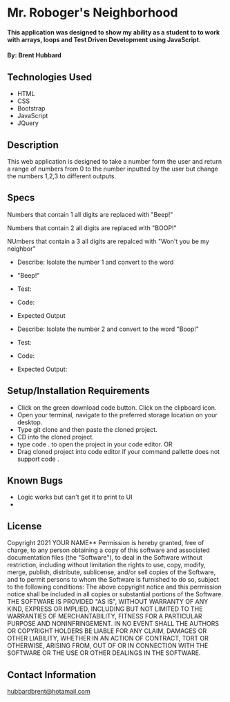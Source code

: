 # Mr. Roboger's Neighborhood

#### This application was designed to show my ability as a student to to work with arrays, loops and Test Driven Development using JavaScript. 

#### By: Brent Hubbard

## Technologies Used

* HTML
* CSS
* Bootstrap
* JavaScript
* JQuery

## Description

This web application is designed to take a number form the user and return a range of numbers from 0 to the number inputted by the user but change the numbers 1,2,3 to different outputs.

## Specs
Numbers that contain 1 all digits are replaced with "Beep!"

Numbers that contain 2 all digits are replaced with "BOOP!"

NUmbers that contain a 3 all digits are repalced with "Won't you be my neighbor"


* Describe: Isolate the number 1 and convert to the word
* "Beep!"
* Test:
* Code:
* Expected Output

* Describe: Isolate the number 2 and convert to the word "Boop!"<br/>
* Test:
* Code:
* Expected Output:




## Setup/Installation Requirements

* Click on the green download code button. Click on the clipboard icon.
* Open your terminal, navigate to the preferred storage location on your desktop.
* Type git clone and then paste the cloned project.
* CD into the cloned project.
* type code . to open the project in your code editor. OR
* Drag cloned project into code editor if your command pallette does not support code .


## Known Bugs

* Logic works but can't get it to print to UI
* 

## License

Copyright 2021 YOUR NAME**
Permission is hereby granted, free of charge, to any person obtaining a copy of this software and associated documentation files (the "Software"), to deal in the Software without restriction, including without limitation the rights to use, copy, modify, merge, publish, distribute, sublicense, and/or sell copies of the Software, and to permit persons to whom the Software is furnished to do so, subject to the following conditions:
The above copyright notice and this permission notice shall be included in all copies or substantial portions of the Software.
THE SOFTWARE IS PROVIDED "AS IS", WITHOUT WARRANTY OF ANY KIND, EXPRESS OR IMPLIED, INCLUDING BUT NOT LIMITED TO THE WARRANTIES OF MERCHANTABILITY, FITNESS FOR A PARTICULAR PURPOSE AND NONINFRINGEMENT. IN NO EVENT SHALL THE AUTHORS OR COPYRIGHT HOLDERS BE LIABLE FOR ANY CLAIM, DAMAGES OR OTHER LIABILITY, WHETHER IN AN ACTION OF CONTRACT, TORT OR OTHERWISE, ARISING FROM, OUT OF OR IN CONNECTION WITH THE SOFTWARE OR THE USE OR OTHER DEALINGS IN THE SOFTWARE.


## Contact Information
hubbardbrent@hotamail.com
